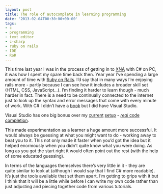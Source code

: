 ```yaml
---
layout: post
title: The role of autocomplete in learning programming
date: '2013-02-04T00:30:00+00:00'
tags:
- c
- programming
- text editor
- c-sharp
- ruby on rails
- IDE
- RoR
---
```

This time last year I was in the process of getting in to [XNA](http://en.wikipedia.org/wiki/Microsoft_XNA) with C# on PC, it was how I spent my spare time back then. Year year I’ve spending a large amount of time with [Ruby on Rails](http://en.wikipedia.org/wiki/Ruby_on_Rails). I’d say that in many ways I’m enjoying rails more - partly because I can see how it includes a broader skill set (HTML, CSS, JavaScript…). I’m finding it harder to learn though - much harder in fact. There is a need to be continually connected to the internet just to look up the syntax and error messages that come with every minute of work. With C# I didn’t have a [book](/blog/2012/12/06/programming-by-paperback.html) but I did have Visual Studio.

Visual Studio has one big bonus over my [current](/blog/2012/12/18/sublime-service.html) [setup](http://macrabbit.com/espresso/) - [_real_ code completion](http://en.wikipedia.org/wiki/Autocomplete#In_source_code_editors).

This made experimentation as a learner a huge amount more successful. It would always be guessing at what you might want to do - working away to beat you to it. This not only made it faster when you’d got the idea but it helped enormously when you didn’t quite know what you were doing. As long as you got the start right it would often point out the rest (with the help of some educated guessing).

In terms of the languages themselves there’s very little in it - they are quite similar to look at (although I would say that I find C# more readable). It’s just the tools available that set them apart. I’m getting to grips with it but I think that it will be a little while before I can write my own code rather than just adjusting and piecing together code from various tutorials.
